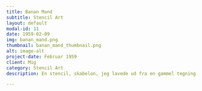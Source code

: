 ```yaml
---
title: Banan Mand
subtitle: Stencil Art
layout: default
modal-id: 11
date: 1959-02-09
img: banan_mand.png
thumbnail: banan_mand_thumbnail.png
alt: image-alt
project-date: Februar 1959
client: Mig
category: Stencil Art
description: En stencil, skabelon, jeg lavede ud fra en gammel tegning. Den er spraymalet på resterne af en gammel papkasse. 

---
```

